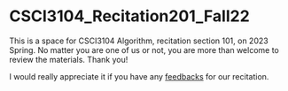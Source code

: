 # CSCI3104_Recitation201_Fall22
This is a space for CSCI3104 Algorithm, recitation section 101, on 2023 Spring.
No matter you are one of us or not, you are more than welcome to review the materials.
Thank you!

I would really appreciate it if you have any [feedbacks](https://forms.gle/bkuzftVB8CkqUVVt6) for our recitation.
